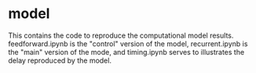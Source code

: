 # model
This contains the code to reproduce the computational model results.
feedforward.ipynb is the "control" version of the model, recurrent.ipynb is the "main" version of the mode, and timing.ipynb serves to illustrates the delay reproduced by the model.
